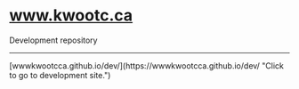 # www.kwootc.ca
Development repository
<hr noshade>
[wwwkwootcca.github.io/dev/](https://wwwkwootcca.github.io/dev/ "Click to go to development site.")
